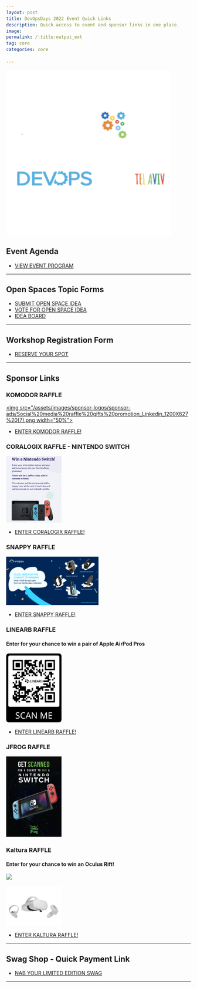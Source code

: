 ```yaml
---
layout: post
title: DevOpsDays 2022 Event Quick Links
description: Quick access to event and sponsor links in one place.
image: 
permalink: /:title:output_ext
tag: core
categories: core

---
```



<a href="/devopsdays"><img src="/assets/images/devopstlv-SQ.png" width="450"></a>


## Event Agenda
 <ul class="actions">
            <li><a href="/devopsdays/agenda-2022.html" class="button special fit" target="_blank">VIEW EVENT PROGRAM </a></li>
</ul>

--------------------------

## Open Spaces Topic Forms

 <ul class="actions">
            <li><a href="#" class="button special fit" target="_blank">SUBMIT OPEN
                    SPACE IDEA</a></li>
            <li><a href="#" class="button special fit" target="_blank">VOTE FOR OPEN
                    SPACE IDEA</a></li>
            <li><a href="#" class="button special fit" target="_blank">IDEA BOARD</a></li>
</ul>

--------------------------

## Workshop Registration Form

<ul class="actions">
<li><a href="https://forms.gle/9Acpjn6MJEpa5nRE9" class="button special fit" target="_blank">RESERVE YOUR SPOT </a></li>
</ul>

--------------------------

## Sponsor Links

### KOMODOR RAFFLE

<a href="https://docs.google.com/forms/d/e/1FAIpQLSddq7HJkmQzyNRMsAOAQwVQRaW3C5Jj_BhO4hiDeWOAy1_lQQ/viewform?usp=sf_link" target="_blank"><img src="/assets/images/sponsor-logos/sponsor-ads/Social%20media%20raffle%20gifts%20promotion_Linkedin_1200X627%20(7).png width="50%"></a>

<ul class="actions">
            <li><a href="https://docs.google.com/forms/d/e/1FAIpQLSddq7HJkmQzyNRMsAOAQwVQRaW3C5Jj_BhO4hiDeWOAy1_lQQ/viewform?usp=sf_link" class="button special fit" target="_blank">ENTER KOMODOR RAFFLE! </a></li>
</ul>




### CORALOGIX RAFFLE - NINTENDO SWITCH

<a href="#" target="_blank"><img src="/assets/images/sponsor-logos/sponsor-ads/coralogix.png" width="30%"></a>


<ul class="actions">
            <li><a href="https://land.coralogix.com/devopsdays-swag-raffle/" class="button special fit" target="_blank">ENTER CORALOGIX RAFFLE! </a></li>
</ul>


### SNAPPY RAFFLE 

<a href="https://forms.gle/RD9HQuwzfpAQnnf76" target="_blank"><img src="/assets/images/sponsor-logos/sponsor-ads/snappy.png" width="50%"></a>


<ul class="actions">
            <li><a href="https://forms.gle/RD9HQuwzfpAQnnf76" class="button special fit" target="_blank">ENTER SNAPPY RAFFLE! </a></li>
</ul>


### LINEARB RAFFLE 

#### Enter for your chance to win a pair of Apple AirPod Pros

<a href="https://share.hsforms.com/1W2sA2tqgSt60-xFJm0EPCQ32d21?utm_source=DevOpsDays%20Tel%20Aviv&utm_medium=referral&utm_campaign=202111%20-%20Event%20-%20External%20-%20DevOpsDays%20Tel%20Aviv" target="_blank"><img src="/assets/images/sponsor-logos/sponsor-ads/LinearB.png" width="30%"></a>

<ul class="actions">
    <li><a href="https://share.hsforms.com/1W2sA2tqgSt60-xFJm0EPCQ32d21?utm_source=DevOpsDays%20Tel%20Aviv&utm_medium=referral&utm_campaign=202111%20-%20Event%20-%20External%20-%20DevOpsDays%20Tel%20Aviv" class="button special fit" target="_blank">ENTER LINEARB RAFFLE! </a></li>
</ul>

### JFROG RAFFLE 
<img src="/assets/images/sponsor-logos/sponsor-ads/jfrog.png" width="30%">


### Kaltura RAFFLE 

#### Enter for your chance to win an Oculus Rift!

<a href="https://docs.google.com/forms/d/e/1FAIpQLSfBXvd-Y4UNfC2209LI_LkOC_KraDcEKRrH7boTdEIVH0Ab-A/viewform" target="_blank"><img src="/assets/images/sponsor-logos/sponsor-ads/kaltura1.png" width="30%"></a>

<img src="/assets/images/sponsor-logos/sponsor-ads/kaltura2.png" width="30%">

<ul class="actions">
    <li><a href="https://docs.google.com/forms/d/e/1FAIpQLSfBXvd-Y4UNfC2209LI_LkOC_KraDcEKRrH7boTdEIVH0Ab-A/viewform" class="button special fit" target="_blank">ENTER KALTURA RAFFLE! </a></li>
</ul>


--------------------------

## Swag Shop - Quick Payment Link
<ul class="actions">
<li><a href="https://www.paypal.com/paypalme/rtfmplease" class="button special fit" target="_blank">NAB YOUR LIMITED EDITION SWAG </a></li>
</ul>

--------------------------



